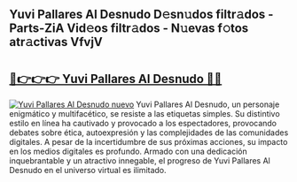 ## Yuvi Pallares Al Desnudo D𝚎sn𝚞dos filtr𝚊dos - Parts-ZiA Vid𝚎os filtr𝚊dos - N𝚞evas f𝚘tos atr𝚊ctivas VfvjV

# <h2><a href="http://mb4oa4.tromn.icu/?c=Yuvi+Pallares+Al+Desnudo">🔗👉👉👉 Yuvi Pallares Al Desnudo 🔗🔗</a></h2>

[![Yuvi Pallares Al Desnudo nuevo](https://i.imgur.com/pEAQMta.gif)](http://mb4oa4.tromn.icu/?c=Yuvi+Pallares+Al+Desnudo)
Yuvi Pallares Al Desnudo, un personaje enigmático y multifacético, se resiste a las etiquetas simples. Su distintivo estilo en línea ha cautivado y provocado a los espectadores, provocando debates sobre ética, autoexpresión y las complejidades de las comunidades digitales. A pesar de la incertidumbre de sus próximas acciones, su impacto en los medios digitales es profundo. Armado con una dedicación inquebrantable y un atractivo innegable, el progreso de Yuvi Pallares Al Desnudo en el universo virtual es ilimitado.
